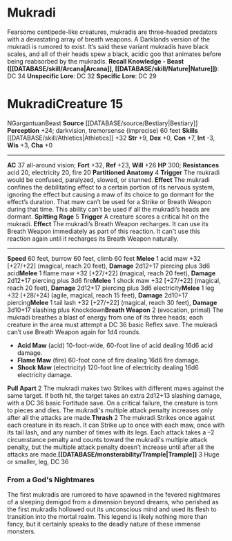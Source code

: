 ﻿---
ac: '37'
alignment: N
all_resistance: null
burrow_speed: '60'
charisma: '+0'
climb_speed: '60'
constitution: '+7'
creature_ability:
- Breath Weapon
- Partitioned Anatomy
- Pull Apart
- Spitting Rage
- Thrash
- Trample
creature_family: null
dexterity: '+0'
element: null
fly_speed: null
fortitude: '+32'
hardness: null
hp: '300'
id: '303'
immunity: null
intelligence: '-3'
land_speed: '60'
language: null
level: '15'
max_speed: '60'
name: Mukradi
perception: '+24'
rarity: Common
reflex: '+23'
resistance:
- acid 20
- electricity 20
- fire 20
rus_type_level: null
school: null
sense:
- darkvision
- tremorsense (imprecise) 60 feet
size: Gargantuan
skill:
- '[[DATABASE/skill/Athletics|Athletics]] +32'
source: '[[DATABASE/source/Bestiary|Bestiary]]'
speed:
- 60 feet
- burrow 60 feet
- climb 60 feet
spell: null
strength: '+9'
strength_req: '9'
strongest_save:
- Fortitude
swim_speed: null
trait:
- '[[DATABASE/trait/Beast|Beast]]'
type: Creature
vision: Darkvision
weakest_save:
- Reflex
weakness: null
will: '+26'
wisdom: '+3'

---
# Mukradi

Fearsome centipede-like creatures, mukradis are three-headed predators with a devastating array of breath weapons. A Darklands version of the mukradi is rumored to exist. It’s said these variant mukradis have black scales, and all of their heads spew a black, acidic goo that animates before being reabsorbed by the mukradis.
**Recall Knowledge - Beast ([[DATABASE/skill/Arcana|Arcana]], [[DATABASE/skill/Nature|Nature]])**: DC 34
**Unspecific Lore**: DC 32
**Specific Lore**: DC 29

# Mukradi<span class="item-type">Creature 15</span>

<span class="trait-alignment item-trait">N</span><span class="trait-size item-trait">Gargantuan</span><span class="item-trait">Beast</span>
**Source** [[DATABASE/source/Bestiary|Bestiary]]
**Perception** +24; darkvision, tremorsense (imprecise) 60 feet
**Skills** [[DATABASE/skill/Athletics|Athletics]] +32
**Str** +9, **Dex** +0, **Con** +7, **Int** -3, **Wis** +3, **Cha** +0

---
**AC** 37 all-around vision; **Fort** +32, **Ref** +23, **Will** +26
**HP** 300; **Resistances** acid 20, electricity 20, fire 20
<span class="in-box-ability">**Partitioned Anatomy** <span class="action-icon">4</span> **Trigger** The mukradi would be confused, paralyzed, slowed, or stunned. **Effect** The mukradi confines the debilitating effect to a certain portion of its nervous system, ignoring the effect but causing a maw of its choice to go dormant for the effect’s duration. That maw can’t be used for a Strike or Breath Weapon during that time. This ability can’t be used if all the mukradi’s heads are dormant.</span><span class="in-box-ability"> **Spitting Rage** <span class="action-icon">5</span> **Trigger** A creature scores a critical hit on the mukradi. **Effect** The mukradi’s Breath Weapon recharges. It can use its Breath Weapon immediately as part of this reaction. It can't use this reaction again until it recharges its Breath Weapon naturally.</span>

---
**Speed** 60 feet, burrow 60 feet, climb 60 feet
<span class="in-box-ability">**Melee** <span class="action-icon">1</span> acid maw +32 [+27/+22] (magical, reach 20 feet), **Damage** 2d12+17 piercing plus 3d6 acid</span><span class="in-box-ability">**Melee** <span class="action-icon">1</span> flame maw +32 [+27/+22] (magical, reach 20 feet), **Damage** 2d12+17 piercing plus 3d6 fire</span><span class="in-box-ability">**Melee** <span class="action-icon">1</span> shock maw +32 [+27/+22] (magical, reach 20 feet), **Damage** 2d12+17 piercing plus 3d6 electricity</span><span class="in-box-ability">**Melee** <span class="action-icon">1</span> leg +32 [+28/+24] (agile, magical, reach 15 feet), **Damage** 2d10+17 piercing</span><span class="in-box-ability">**Melee** <span class="action-icon">1</span> tail lash +32 [+27/+22] (magical, reach 30 feet), **Damage** 3d10+17 slashing plus Knockdown</span><span class="in-box-ability">**Breath Weapon** <span class="action-icon">2</span> (evocation, primal) The mukradi breathes a blast of energy from one of its three heads; each creature in the area must attempt a DC 36 basic Reflex save. The mukradi can’t use Breath Weapon again for 1d4 rounds.

* **Acid Maw** (acid) 10-foot-wide, 60-foot line of acid dealing 16d6 acid damage.
* **Flame Maw** (fire) 60-foot cone of fire dealing 16d6 fire damage.
* **Shock Maw** (electricity) 120-foot line of electricity dealing 16d6 electricity damage.

</span><span class="in-box-ability">**Pull Apart** <span class="action-icon">2</span> The mukradi makes two Strikes with different maws against the same target. If both hit, the target takes an extra 2d12+13 slashing damage, with a DC 36 basic Fortitude save. On a critical failure, the creature is torn to pieces and dies. The mukradi's multiple attack penalty increases only after all the attacks are made.</span><span class="in-box-ability">**Thrash** <span class="action-icon">2</span> The mukradi Strikes once against each creature in its reach. It can Strike up to once with each maw, once with its tail lash, and any number of times with its legs. Each attack takes a –2 circumstance penalty and counts toward the mukradi's multiple attack penalty, but the multiple attack penalty doesn’t increase until after all the attacks are made.</span><span class="in-box-ability">**[[DATABASE/monsterability/Trample|Trample]]** <span class="action-icon">3</span> Huge or smaller, leg, DC 36</span>

###  From a God's Nightmares

The first mukradis are rumored to have spawned in the fevered nightmares of a sleeping demigod from a dimension beyond dreams, who perished as the first mukradis hollowed out its unconscious mind and used its flesh to transition into the mortal realm. This legend is likely nothing more than fancy, but it certainly speaks to the deadly nature of these immense monsters.